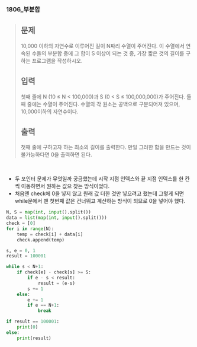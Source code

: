 ### 1806_부분합

> ## 문제
>
> 10,000 이하의 자연수로 이루어진 길이 N짜리 수열이 주어진다. 이 수열에서 연속된 수들의 부분합 중에 그 합이 S 이상이 되는 것 중, 가장 짧은 것의 길이를 구하는 프로그램을 작성하시오.
>
> ## 입력
>
> 첫째 줄에 N (10 ≤ N < 100,000)과 S (0 < S ≤ 100,000,000)가 주어진다. 둘째 줄에는 수열이 주어진다. 수열의 각 원소는 공백으로 구분되어져 있으며, 10,000이하의 자연수이다.
>
> ## 출력
>
> 첫째 줄에 구하고자 하는 최소의 길이를 출력한다. 만일 그러한 합을 만드는 것이 불가능하다면 0을 출력하면 된다.

<br>

- 두 포인터 문제가 무엇일까 궁금했는데 시작 지점 인덱스와 끝 지점 인덱스를 한 칸씩 이동하면서 원하는 값으 찾는 방식이었다.
- 처음엔 check에 0을 넣지 않고 원래 값 더한 것만 넣으려고 했는데 그렇게 되면 while문에서 맨 첫번째 값은 건너뛰고 계산하는 방식이 되므로 0을 넣어야 했다.

```python
N, S = map(int, input().split())
data = list(map(int, input().split()))
check = [0]
for i in range(N):
    temp = check[i] + data[i]
    check.append(temp)

s, e = 0, 1
result = 100001

while s < N+1:
    if check[e] - check[s] >= S:
        if e - s < result:
            result = (e-s)
        s += 1
    else:
        e += 1
        if e == N+1:
            break

if result == 100001:
    print(0)
else:
    print(result)
```

